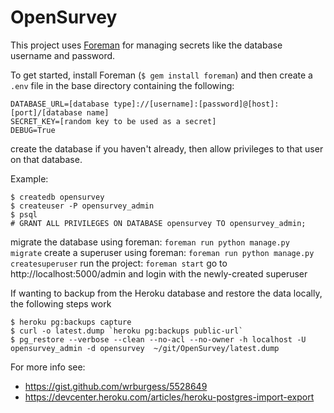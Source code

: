 # OpenSurvey


This project uses [Foreman](https://github.com/ddollar/foreman) for managing secrets like the database username and password.

To get started, install Foreman (`$ gem install foreman`) and then create a `.env` file in the base directory containing the following:

```
DATABASE_URL=[database type]://[username]:[password]@[host]:[port]/[database name]
SECRET_KEY=[random key to be used as a secret]
DEBUG=True
```

create the database if you haven't already, then allow privileges to that user on that database.

Example:

```
$ createdb opensurvey
$ createuser -P opensurvey_admin
$ psql
# GRANT ALL PRIVILEGES ON DATABASE opensurvey TO opensurvey_admin;
```

migrate the database using foreman: `foreman run python manage.py migrate`
create a superuser using foreman: `foreman run python manage.py createsuperuser`
run the project: `foreman start`
go to http://localhost:5000/admin and login with the newly-created superuser


If wanting to backup from the Heroku database and restore the data locally, the following steps work

```
$ heroku pg:backups capture
$ curl -o latest.dump `heroku pg:backups public-url`
$ pg_restore --verbose --clean --no-acl --no-owner -h localhost -U opensurvey_admin -d opensurvey  ~/git/OpenSurvey/latest.dump
```
For more info see:

* https://gist.github.com/wrburgess/5528649
* https://devcenter.heroku.com/articles/heroku-postgres-import-export